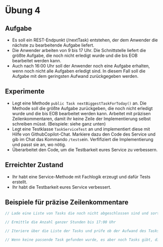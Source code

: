 # Übung 4

## Aufgabe
- Es soll ein REST-Endpunkt (/nextTask) entstehen, der dem Anwender die nächste zu bearbeitende Aufgabe liefert.
- Die Anwender arbeiten von 9 bis 17 Uhr. Die Schnittstelle liefert die größte Aufgabe, die noch nicht erledigt wurde und die bis EOB bearbeitet werden kann.
- Auch nach 16:00 Uhr soll der Anwender noch eine Aufgabe erhalten, wenn noch nicht alle Aufgaben erledigt sind. In diesem Fall soll die Aufgabe mit dem geringsten Aufwand zurückgegeben werden.

## Experimente

- Legt eine Methode `public Task nextBiggestTaskForToday()` an. Die Methode soll die größte Aufgabe zurückgeben, die noch nicht erledigt wurde und die bis EOB  bearbeitet werden kann. Arbeitet mit präzisen Zeilenkommentaren, damit ihr keine Zeile der Implementierung selbst schreiben müsst. (Beispiele: siehe ganz unten)
- Legt eine Testklasse `TaskServiceTest` an und implementiert diese mit Hilfe von GithubCopilot-Chat. Markiere dazu den Code des Service und gib im Chat das Kommando `/tests`ein. Verfifiziert die Implementierung und passt sie an, wo nötig.
- Überarbeitet den Code, um die Testbarkeit eures Service zu verbessern.  

## Erreichter Zustand

- Ihr habt eine Service-Methode mit Fachlogik erzeugt und dafür Tests erstellt.
- Ihr habt die Testbarkeit eures Service verbessert.

## Beispiele für präzise Zeilenkommentare

```java
// Lade eine Liste von Tasks die noch nicht abgeschlossen sind und sortiere sie absteigend nach Aufwand

// Ermittle die Anzahl ganzer Stunden bis 17:00 Uhr

// Iteriere über die Liste der Tasks und prüfe ob der Aufwand des Tasks kleiner oder gleich der verbleibenden Stunden ist

// Wenn keine passende Task gefunden wurde, es aber noch Tasks gibt, die nicht abgeschlossen sind, gib die Task mit dem geringsten Aufwand zurück

````

